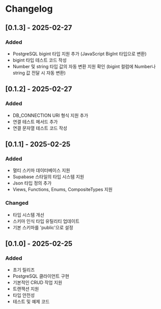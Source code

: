 # Changelog

## [0.1.3] - 2025-02-27

### Added
- PostgreSQL bigint 타입 지원 추가 (JavaScript BigInt 타입으로 변환)
- bigint 타입 테스트 코드 작성
- Number 및 string 타입 값의 자동 변환 지원 확인 (bigint 컬럼에 Number나 string 값 전달 시 자동 변환)

## [0.1.2] - 2025-02-27

### Added
- DB_CONNECTION URI 형식 지원 추가
- 연결 테스트 메서드 추가
- 연결 문자열 테스트 코드 작성

## [0.1.1] - 2025-02-25

### Added
- 멀티 스키마 데이터베이스 지원
- Supabase 스타일의 타입 시스템 지원
- Json 타입 정의 추가
- Views, Functions, Enums, CompositeTypes 지원

### Changed
- 타입 시스템 개선
- 스키마 인식 타입 유틸리티 업데이트
- 기본 스키마를 'public'으로 설정

## [0.1.0] - 2025-02-25

### Added
- 초기 릴리즈
- PostgreSQL 클라이언트 구현
- 기본적인 CRUD 작업 지원
- 트랜잭션 지원
- 타입 안전성
- 테스트 및 예제 코드

